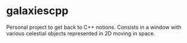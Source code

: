 # galaxiescpp
Personal project to get back to C++ notions. Consists in a window with various celestial objects represented in 2D moving in space.

